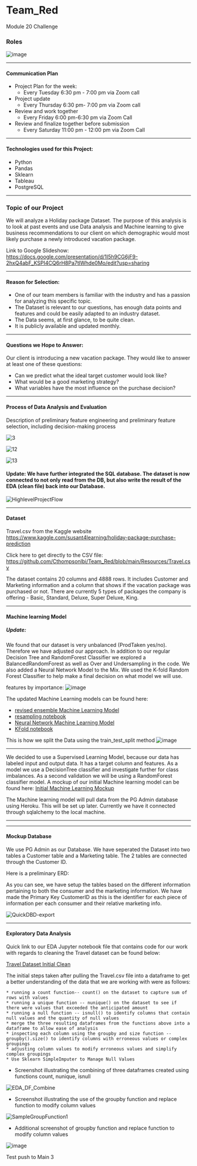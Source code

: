 # Team_Red
Module 20 Challenge

### Roles

![image](https://user-images.githubusercontent.com/91682586/159757962-0591adf2-d16c-4401-a41f-60282c9a7377.png)

---
#### Communication Plan			
			

 - Project Plan for the week:	
  	* Every Tuesday 6:30 pm - 7:00 pm via Zoom call
 - Project update 	
 	* Every Thursday 6:30 pm- 7:00 pm via Zoom call
 - Review and work together 	
 	* Every Friday 6:00 pm-6:30 pm via Zoom Call
 - Review and finalize together before submission 	
 	* Every Saturday 11:00 pm - 12:00 pm via Zoom Call

---
#### Technologies used for this Project:

- Python
- Pandas
- Sklearn
- Tableau
- PostgreSQL

---
### Topic of our Project

We will analyze a Holiday package Dataset. The purpose of this analysis is to look at past events and use Data analysis and Machine learning to give business recommendations to our client on which demographic would most likely purchase a newly introduced vacation package.

Link to Google Slideshow: https://docs.google.com/presentation/d/1I5h9CG6jF9-2hxQ4abF_KSPI4CQ6rH8Pa7tIWhde0Mo/edit?usp=sharing

---
#### Reason for Selection: 

-	One of our team members is familiar with the industry and has a passion for analyzing this specific topic.
-	The Dataset is relevant to our questions, has enough data points and features and could be easily adapted to an industry dataset.
-	The Data seems, at first glance, to be quite clean.
-	It is publicly available and updated monthly. 

---
#### Questions we Hope to Answer:

Our client is introducing a new vacation package. They would like to answer at least one of these questions:

-	Can we predict what the ideal target customer would look like?
-	What would be a good marketing strategy?
-	What variables have the most influence on the purchase decision?

---
#### Process of Data Analysis and Evaluation

Description of preliminary feature engineering and preliminary feature selection, including decision-making process

![3](https://user-images.githubusercontent.com/91682586/159799327-5b62152f-a315-4818-a306-0a7ef502ec29.png)

![12](https://user-images.githubusercontent.com/91682586/159800113-68fecc39-106a-4d56-9aaa-62a265695b3b.png)

![13](https://user-images.githubusercontent.com/91682586/159800176-c50087d8-241a-4be0-b5ef-630f79057ff4.png)


#### Update: We have further integrated the SQL database. The dataset is now connected to not only read from the DB, but also write the result of the EDA (clean file) back into our Database. 



![HighlevelProjectFlow](Images/HighlevelProjectFlow.PNG)

---
#### Dataset

Travel.csv from the Kaggle website
https://www.kaggle.com/susant4learning/holiday-package-purchase-prediction

Click here to get directly to the CSV file:  https://github.com/Cthompsonlbi/Team_Red/blob/main/Resources/Travel.csv

The dataset contains 20 columns and 4888 rows.
It includes Customer and Marketing information and a column that shows if the vacation package was purchased or not.
There are currently 5 types of packages the company is offering - Basic, Standard, Deluxe, Super Deluxe, King.

---
#### Machine learning Model

##### **Update**:
We found that our dataset is very unbalanced (ProdTaken yes/no). Therefore we have adjusted our approach.
In addition to our regular Decision Tree and RandomForest Classifier we explored a BalancedRandomForest as well as Over and Undersampling in the code.
We also added a Neural Network Model to the Mix. We used the K-fold Random Forest Classifier to help make a final decision on what model we will use.

features by importance:
![image](https://user-images.githubusercontent.com/91682586/159939057-ba9491c7-6fa3-4787-8f5d-0313e93ea2d1.png)


The updated Machine Learning models can be found here:

  - [revised ensemble Machine Learning Model](Notebooks/Insight_ensemble.ipynb)
  - [resampling notebook](Notebooks/Insight_resampling.ipynb)
  - [Neural Network Machine Learning Model](Notebooks/InsightNeural.ipynb)
  - [KFold notebook](Notebooks/Insight_ensemble_KFold.ipynb)

This is how we split the Data using the train_test_split method ![image](https://user-images.githubusercontent.com/91682586/159809128-c81e74f5-5687-4ddd-a23f-1455d21b5fc2.png)

--- 
We decided to use a Supervised Learning Model, because our data has labeled input and output data.
It has a target column and features.
As a model we use a DecisionTree classifier and investigate further for class imbalances.
As a second validation we will be using a RandomForest classifier model.
A mockup of our initial Machine learning model can be found here: 
[Initial Machine Learning Mockup](Notebooks/Mock_up_Machine_Learning_Modelwith_SQL_connect.ipynb)

The Machine learning model will pull data from the PG Admin database using Heroku.
This will be set up later. Currently we have it connected through sqlalchemy to the local machine.

---
---
#### Mockup Database

We use PG Admin as our Database.
We have seperated the Dataset into two tables a Customer table and a Marketing table.
The 2 tables are connected through the Customer ID.

Here is a preliminary ERD:

As you can see, we have setup the tables based on the different information pertaining to both the consumer and the marketing information.
We have made the Primary Key CustomerID as this is the identifier for each piece of information per each consumer and their relative marketing info.


![QuickDBD-export](https://user-images.githubusercontent.com/92830382/159591417-936321a5-d646-4f35-9745-389ab3cc44a4.png)


---
#### Exploratory Data Analysis

Quick link to our EDA Jupyter notebook file that contains code for our work with regards to cleaning the Travel dataset can be found below:

[Travel Dataset Initial Clean](Notebooks/InsightEDA.ipynb)

The initial steps taken after pulling the Travel.csv file into a dataframe to get a better understanding of the data that we are working with were as follows:	

	* running a count function-- count() on the dataset to capture sum of rows with values
	* running a unique function -- nunique() on the dataset to see if there were values that exceeded the anticipated amount
	* running a null function -- isnull() to identify columns that contain null values and the quantity of null values
	* merge the three resulting dataframes from the functions above into a dataframe to allow ease of analysis
	* inspecting each column using the groupby and size function --groupby().size() to identify columns with erroneous values or complex groupings
	* adjusting column values to modify erroneous values and simplify complex groupings
	* Use Sklearn SimpleImputer to Manage Null Values
	
* Screenshot illustrating the combining of three dataframes created using functions count, nunique, isnull

![EDA_DF_Combine](Images/EDA_DF_Combine.PNG)

* Screenshot illustrating the use of the groupby function and replace function to modify column values

![SampleGroupFunction1](Images/SampleGroupFunction1.PNG)
	
* Additional screenshot of groupby function and replace function to modify column values

![image](https://user-images.githubusercontent.com/91682586/159763571-9262e494-9fd7-4114-9807-800b297dd0dd.png)


Test push to Main 3






